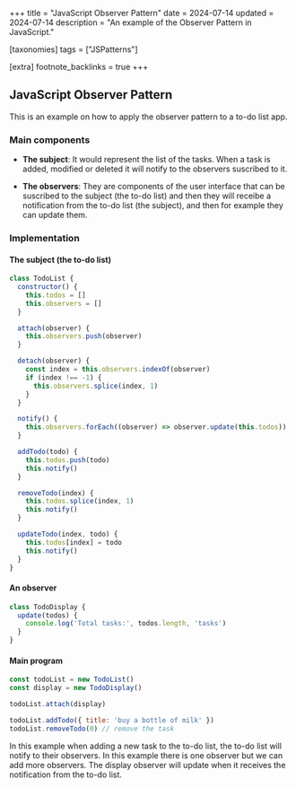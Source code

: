 +++
title = "JavaScript Observer Pattern"
date = 2024-07-14
updated = 2024-07-14
description = "An example of the Observer Pattern in JavaScript."

[taxonomies]
tags = ["JSPatterns"]

[extra]
footnote_backlinks = true
+++

## JavaScript Observer Pattern

This is an example on how to apply the observer pattern to a to-do list app.

### Main components

- **The subject**: It would represent the list of the tasks. When a task is added, modified or deleted it will notify to the observers suscribed to it.

- **The observers**: They are components of the user interface that can be suscribed to the subject (the to-do list) and then they will receibe a notification from the to-do list (the subject), and then for example they can update them.

### Implementation

#### The subject (the to-do list)

```javascript
class TodoList {
  constructor() {
    this.todos = []
    this.observers = []
  }

  attach(observer) {
    this.observers.push(observer)
  }

  detach(observer) {
    const index = this.observers.indexOf(observer)
    if (index !== -1) {
      this.observers.splice(index, 1)
    }
  }

  notify() {
    this.observers.forEach((observer) => observer.update(this.todos))
  }

  addTodo(todo) {
    this.todos.push(todo)
    this.notify()
  }

  removeTodo(index) {
    this.todos.splice(index, 1)
    this.notify()
  }

  updateTodo(index, todo) {
    this.todos[index] = todo
    this.notify()
  }
}
```

#### An observer

```javascript
class TodoDisplay {
  update(todos) {
    console.log('Total tasks:', todos.length, 'tasks')
  }
}
```

#### Main program

```javascript
const todoList = new TodoList()
const display = new TodoDisplay()

todoList.attach(display)

todoList.addTodo({ title: 'buy a bottle of milk' })
todoList.removeTodo(0) // remove the task
```

In this example when adding a new task to the to-do list, the to-do list will notify to their observers. In this example there is one observer but we can add more observers. The display observer will update when it receives the notification from the to-do list.
